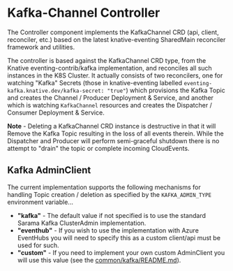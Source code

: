 # Kafka-Channel Controller

The Controller component implements the KafkaChannel CRD (api, client, reconciler,
etc.) based on the latest knative-eventing SharedMain reconciler framework and
utilities.

The controller is based against the KafkaChannel CRD type, from the Knative
eventing-contrib/kafka implementation, and reconciles all such instances in the
K8S Cluster.  It actually consists of two reconcilers, one for watching
"Kafka" Secrets (those in knative-eventing labelled
`eventing-kafka.knative.dev/kafka-secret: "true"`) which provisions the Kafka
Topic and creates the Channel / Producer Deployment & Service, and another which
is watching `KafkaChannel` resources and creates the Dispatcher / Consumer
Deployment & Service.

**Note** - Deleting a KafkaChannel CRD instance is destructive in that it will
Remove the Kafka Topic resulting in the loss of all events therein.  While the
Dispatcher and Producer will perform semi-graceful shutdown there is no attempt
to "drain" the topic or complete incoming CloudEvents.

## Kafka AdminClient

The current implementation supports the following mechanisms for handling Topic
creation / deletion as specified by the `KAFKA_ADMIN_TYPE` environment variable...

- **"kafka"** - The default value if not specified is to use the standard Sarama Kafka
ClusterAdmin implementation.
- **"eventhub"** - If you wish to use the implementation with Azure EventHubs you
will need to specify this as a custom client/api must be used for such.
- **"custom"** - If you need to implement your own custom AdminClient you
will use this value (see the [common/kafka/README.md](../common/kafka/README.md)).
